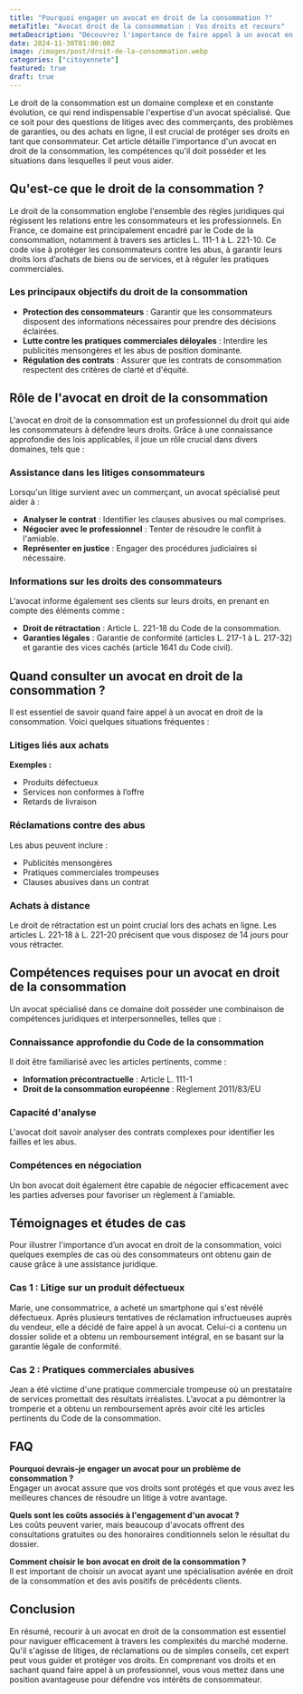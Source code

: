 ```yaml
---
title: "Pourquoi engager un avocat en droit de la consommation ?"
metaTitle: "Avocat droit de la consommation : Vos droits et recours"
metaDescription: "Découvrez l'importance de faire appel à un avocat en droit de la consommation pour défendre vos intérêts."
date: 2024-11-30T01:00:00Z
image: /images/post/droit-de-la-consommation.webp
categories: ["citoyennete"]
featured: true
draft: true
---
```


Le droit de la consommation est un domaine complexe et en constante évolution, ce qui rend indispensable l'expertise d'un avocat spécialisé. Que ce soit pour des questions de litiges avec des commerçants, des problèmes de garanties, ou des achats en ligne, il est crucial de protéger ses droits en tant que consommateur. Cet article détaille l'importance d'un avocat en droit de la consommation, les compétences qu'il doit posséder et les situations dans lesquelles il peut vous aider.

## Qu'est-ce que le droit de la consommation ?

Le droit de la consommation englobe l'ensemble des règles juridiques qui régissent les relations entre les consommateurs et les professionnels. En France, ce domaine est principalement encadré par le Code de la consommation, notamment à travers ses articles L. 111-1 à L. 221-10. Ce code vise à protéger les consommateurs contre les abus, à garantir leurs droits lors d’achats de biens ou de services, et à réguler les pratiques commerciales.

### Les principaux objectifs du droit de la consommation

- **Protection des consommateurs** : Garantir que les consommateurs disposent des informations nécessaires pour prendre des décisions éclairées.
- **Lutte contre les pratiques commerciales déloyales** : Interdire les publicités mensongères et les abus de position dominante.
- **Régulation des contrats** : Assurer que les contrats de consommation respectent des critères de clarté et d'équité.

## Rôle de l'avocat en droit de la consommation

L'avocat en droit de la consommation est un professionnel du droit qui aide les consommateurs à défendre leurs droits. Grâce à une connaissance approfondie des lois applicables, il joue un rôle crucial dans divers domaines, tels que :

### Assistance dans les litiges consommateurs

Lorsqu'un litige survient avec un commerçant, un avocat spécialisé peut aider à :

- **Analyser le contrat** : Identifier les clauses abusives ou mal comprises.
- **Négocier avec le professionnel** : Tenter de résoudre le conflit à l'amiable.
- **Représenter en justice** : Engager des procédures judiciaires si nécessaire.

### Informations sur les droits des consommateurs

L'avocat informe également ses clients sur leurs droits, en prenant en compte des éléments comme :

- **Droit de rétractation** : Article L. 221-18 du Code de la consommation.
- **Garanties légales** : Garantie de conformité (articles L. 217-1 à L. 217-32) et garantie des vices cachés (article 1641 du Code civil).

## Quand consulter un avocat en droit de la consommation ?

Il est essentiel de savoir quand faire appel à un avocat en droit de la consommation. Voici quelques situations fréquentes :

### Litiges liés aux achats

**Exemples :**

- Produits défectueux
- Services non conformes à l’offre
- Retards de livraison

### Réclamations contre des abus

Les abus peuvent inclure :

- Publicités mensongères
- Pratiques commerciales trompeuses
- Clauses abusives dans un contrat

### Achats à distance

Le droit de rétractation est un point crucial lors des achats en ligne. Les articles L. 221-18 à L. 221-20 précisent que vous disposez de 14 jours pour vous rétracter.

## Compétences requises pour un avocat en droit de la consommation

Un avocat spécialisé dans ce domaine doit posséder une combinaison de compétences juridiques et interpersonnelles, telles que :

### Connaissance approfondie du Code de la consommation

Il doit être familiarisé avec les articles pertinents, comme :

- **Information précontractuelle** : Article L. 111-1
- **Droit de la consommation européenne** : Règlement 2011/83/EU

### Capacité d'analyse

L'avocat doit savoir analyser des contrats complexes pour identifier les failles et les abus.

### Compétences en négociation

Un bon avocat doit également être capable de négocier efficacement avec les parties adverses pour favoriser un règlement à l'amiable.

## Témoignages et études de cas

Pour illustrer l'importance d’un avocat en droit de la consommation, voici quelques exemples de cas où des consommateurs ont obtenu gain de cause grâce à une assistance juridique.

### Cas 1 : Litige sur un produit défectueux

Marie, une consommatrice, a acheté un smartphone qui s'est révélé défectueux. Après plusieurs tentatives de réclamation infructueuses auprès du vendeur, elle a décidé de faire appel à un avocat. Celui-ci a contenu un dossier solide et a obtenu un remboursement intégral, en se basant sur la garantie légale de conformité.

### Cas 2 : Pratiques commerciales abusives

Jean a été victime d'une pratique commerciale trompeuse où un prestataire de services promettait des résultats irréalistes. L’avocat a pu démontrer la tromperie et a obtenu un remboursement après avoir cité les articles pertinents du Code de la consommation.

## FAQ

**Pourquoi devrais-je engager un avocat pour un problème de consommation ?**  
Engager un avocat assure que vos droits sont protégés et que vous avez les meilleures chances de résoudre un litige à votre avantage.

**Quels sont les coûts associés à l'engagement d'un avocat ?**  
Les coûts peuvent varier, mais beaucoup d'avocats offrent des consultations gratuites ou des honoraires conditionnels selon le résultat du dossier.

**Comment choisir le bon avocat en droit de la consommation ?**  
Il est important de choisir un avocat ayant une spécialisation avérée en droit de la consommation et des avis positifs de précédents clients.

## Conclusion

En résumé, recourir à un avocat en droit de la consommation est essentiel pour naviguer efficacement à travers les complexités du marché moderne. Qu'il s'agisse de litiges, de réclamations ou de simples conseils, cet expert peut vous guider et protéger vos droits. En comprenant vos droits et en sachant quand faire appel à un professionnel, vous vous mettez dans une position avantageuse pour défendre vos intérêts de consommateur.